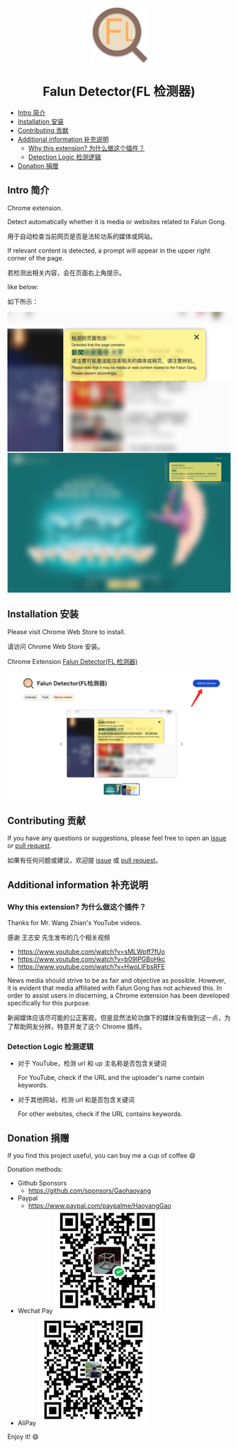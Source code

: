 <p align="center">
  <img src="./images/fullIcon.png" alt="Falun Detector Logo"/>
</p>

<h1 align="center">
  Falun Detector(FL 检测器)
</h1>

<!-- @import "[TOC]" {cmd="toc" depthFrom=1 depthTo=6 orderedList=false} -->

<!-- code_chunk_output -->

- [Intro 简介](#intro-简介)
- [Installation 安装](#installation-安装)
- [Contributing 贡献](#contributing-贡献)
- [Additional information 补充说明](#additional-information-补充说明)
  - [Why this extension? 为什么做这个插件？](#why-this-extension-为什么做这个插件)
  - [Detection Logic 检测逻辑](#detection-logic-检测逻辑)
- [Donation 捐赠](#donation-捐赠)

<!-- /code_chunk_output -->

## Intro 简介

Chrome extension.

Detect automatically whether it is media or websites related to Falun Gong.

用于自动检查当前网页是否是法轮功系的媒体或网站。

If relevant content is detected, a prompt will appear in the upper right corner of the page.

若检测出相关内容，会在页面右上角提示。

like below:

如下所示：

![](./assets/sample.png)
![](./assets/sample2.png)

## Installation 安装

Please visit Chrome Web Store to install.

请访问 Chrome Web Store 安装。

Chrome Extension [Falun Detector(FL 检测器)](https://chromewebstore.google.com/detail/falun-detectorfl%E6%A3%80%E6%B5%8B%E5%99%A8/offfnjcopfmjjlgicomblholdioonenc)

![](./assets/installation.jpg)

## Contributing 贡献

If you have any questions or suggestions, please feel free to open an [issue](https://github.com/Gaohaoyang/falun-detector/issues) or [pull request](https://github.com/Gaohaoyang/falun-detector/pulls).

如果有任何问题或建议，欢迎提 [issue](https://github.com/Gaohaoyang/falun-detector/issues) 或 [pull request](https://github.com/Gaohaoyang/falun-detector/pulls)。

## Additional information 补充说明

### Why this extension? 为什么做这个插件？

Thanks for Mr. Wang Zhian's YouTube videos.

感谢 王志安 先生发布的几个相关视频

- https://www.youtube.com/watch?v=sMLWpff7fUo
- https://www.youtube.com/watch?v=b09IPGBoHkc
- https://www.youtube.com/watch?v=HwoLIFbsRFE

News media should strive to be as fair and objective as possible. However, it is evident that media affiliated with Falun Gong has not achieved this. In order to assist users in discerning, a Chrome extension has been developed specifically for this purpose.

新闻媒体应该尽可能的公正客观，但是显然法轮功旗下的媒体没有做到这一点，为了帮助网友分辨，特意开发了这个 Chrome 插件。

### Detection Logic 检测逻辑

- 对于 YouTube，检测 url 和 up 主名称是否包含关键词

  For YouTube, check if the URL and the uploader's name contain keywords.

- 对于其他网站，检测 url 和是否包含关键词

  For other websites, check if the URL contains keywords.

## Donation 捐赠

If you find this project useful, you can buy me a cup of coffee :smile:

Donation methods:

- Github Sponsors
  - https://github.com/sponsors/Gaohaoyang
- Paypal
  - https://www.paypal.com/paypalme/HaoyangGao
- Wechat Pay
  <img src="./assets/wechatPay.png" width="240"/>
- AliPay
   <img src="./assets/alipay.png" width="250"/>

Enjoy it! :smile:
